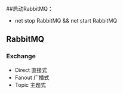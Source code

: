 ##启动RabbitMQ：
 + net stop RabbitMQ && net start RabbitMQ

## RabbitMQ
### Exchange
 + Direct 直接式
 + Fanout 广播式
 + Topic  主题式